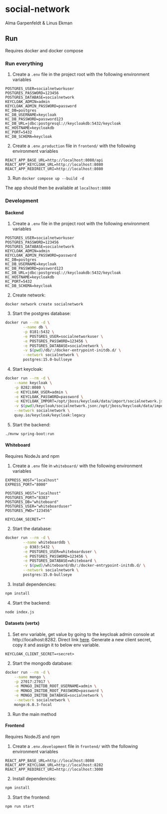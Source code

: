 # social-network
Alma Garpenfeldt & Linus Ekman

## Run
Requires docker and docker compose

### Run everything
1. Create a `.env` file in the project root with the following environment variables
```
POSTGRES_USER=socialnetworkuser
POSTGRES_PASSWORD=123456
POSTGRES_DATABASE=socialnetwork
KEYCLOAK_ADMIN=admin
KEYCLOAK_ADMIN_PASSWORD=password
KC_DB=postgres
KC_DB_USERNAME=keycloak
KC_DB_PASSWORD=password123
KC_DB_URL=jdbc:postgresql://keycloakdb:5432/keycloak
KC_HOSTNAME=keycloakdb
KC_PORT=5432
KC_DB_SCHEMA=keycloak
```

2. Create a `.env.production` file in `frontend/` with the following environment variables
```
REACT_APP_BASE_URL=http://localhost:8080/api
REACT_APP_KEYCLOAK_URL=http://localhost:8080
REACT_APP_REDIRECT_URI=http://localhost:8080
```

3. Run `docker compose up --build -d`

The app should then be available at `localhost:8080`


### Development

#### Backend

1. Create a `.env` file in the project root with the following environment variables
```
POSTGRES_USER=socialnetworkuser
POSTGRES_PASSWORD=123456
POSTGRES_DATABASE=socialnetwork
KEYCLOAK_ADMIN=admin
KEYCLOAK_ADMIN_PASSWORD=password
KC_DB=postgres
KC_DB_USERNAME=keycloak
KC_DB_PASSWORD=password123
KC_DB_URL=jdbc:postgresql://keycloakdb:5432/keycloak
KC_HOSTNAME=keycloakdb
KC_PORT=5432
KC_DB_SCHEMA=keycloak
```

2. Create network:
```
docker network create socialnetwork
```

3. Start the postgres database:
```sh
docker run --rm -d \
        --name db \
        -p 8181:5432 \
        -e POSTGRES_USER=socialnetworkuser \
        -e POSTGRES_PASSWORD=123456 \
        -e POSTGRES_DATABASE=socialnetwork \
        -v $(pwd)/db/:/docker-entrypoint-initdb.d/ \
        --network socialnetwork \
        postgres:15.0-bullseye
```

4. Start keycloak:
```sh
docker run --rm -d \
    --name keycloak \
    -p 8282:8080 \
    -e KEYCLOAK_USER=admin \
    -e KEYCLOAK_PASSWORD=password \
    -e KEYCLOAK_IMPORT=/opt/jboss/keycloak/data/import/socialnetwork.json \
    -v $(pwd)/keycloak/socialnetwork.json:/opt/jboss/keycloak/data/import/socialnetwork.json \
    --network socialnetwork \
    quay.io/keycloak/keycloak:legacy
```

5. Start the backend:
```sh
./mvnw spring-boot:run
```

#### Whiteboard
Requires NodeJs and npm

1. Create a `.env` file in `whiteboard/` with the following environment variables
```
EXPRESS_HOST="localhost"
EXPRESS_PORT="8000"

POSTGRES_HOST="localhost"
POSTGRES_PORT="8383"
POSTGRES_DB="whiteboard"
POSTGRES_USER="whiteboarduser"
POSTGRES_PWD="123456"

KEYCLOAK_SECRET=""
```

2. Start the database:
```sh
docker run --rm -d \
        --name whiteboarddb \
        -p 8383:5432 \
        -e POSTGRES_USER=whiteboarduser \
        -e POSTGRES_PASSWORD=123456 \
        -e POSTGRES_DATABASE=whiteboard \
        -v $(pwd)/whiteboard/db/:/docker-entrypoint-initdb.d/ \
        --network socialnetwork \
        postgres:15.0-bullseye
```

3. Install dependencies:
```sh
npm install
```

4. Start the backend:
```sh
node index.js
```

#### Datasets (vertx)
1. Set env variable, get value by going to the keycloak admin console at http://localhost:8282.
Direct link [here](http://localhost:8282/auth/admin/master/console/#/socialnetwork/clients/39c8d8ec-4b5a-44c7-8689-0c95e740a412/credentials). Generate a new client secret, copy it and assign it to below env variable.
```
KEYCLOAK_CLIENT_SECRET=<secret>
```

2. Start the mongodb database:
```sh
docker run --rm -d \
    --name mongo \
    -p 27017:27017 \
    -e MONGO_INITDB_ROOT_USERNAME=admin \
    -e MONGO_INITDB_ROOT_PASSWORD=password \
    -e MONGO_INITDB_DATABASE=socialnetwork \
    --network socialnetwork \
    mongo:6.0.3-focal
```

3. Run the main method


#### Frontend
Requires NodeJS and npm

1. Create a `.env.development` file in `frontend/` with the following environment variables
```
REACT_APP_BASE_URL=http://localhost:8080
REACT_APP_KEYCLOAK_URL=http://localhost:8282
REACT_APP_REDIRECT_URI=http://localhost:3000
```

2. Install dependencies:
```sh
npm install
```

3. Start the frontend:
```sh
npm run start
```
